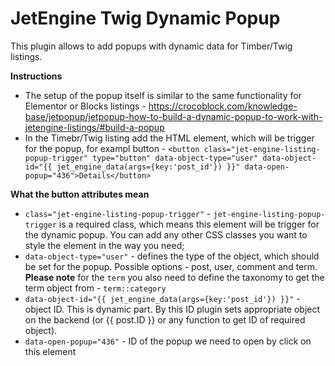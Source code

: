# JetEngine Twig Dynamic Popup

This plugin allows to add popups with dynamic data for Timber/Twig listings.

**Instructions**

- The setup of the popup itself is similar to the same functionality for Elementor or Blocks listings - https://crocoblock.com/knowledge-base/jetpopup/jetpopup-how-to-build-a-dynamic-popup-to-work-with-jetengine-listings/#build-a-popup
- In the Timebr/Twig listing add the HTML element, which will be trigger for the popup, for exampl button - `<button class="jet-engine-listing-popup-trigger" type="button" data-object-type="user" data-object-id="{{ jet_engine_data(args={key:'post_id'}) }}" data-open-popup="436">Details</button>`

**What the button attributes mean**
- `class="jet-engine-listing-popup-trigger"` - `jet-engine-listing-popup-trigger` is a required class, which means this element will be trigger for the dynamic popup. You can add any other CSS classes you want to style the element in the way you need;
- `data-object-type="user"` - defines the type of the object, which should be set for the popup. Possible options - post, user, comment and term. **Please note** for the `term` you also need to define the taxonomy to get the term object from - `term::category`
- `data-object-id="{{ jet_engine_data(args={key:'post_id'}) }}"` - object ID. This is dynamic part. By this ID plugin sets appropriate object on the backend (or {{ post.ID }} or any function to get ID of required object).
- `data-open-popup="436"` - ID of the popup we need to open by click on this element
